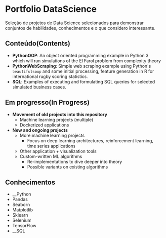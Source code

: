 # Portfolio DataScience
Seleção de projetos de Data Science selecionados para demonstrar conjuntos de habilidades, conhecimentos e o que considero interessante.

## Conteúdo(Contents)
* __PythonOOP__: An object oriented programming example in Python 3 which will run simulations of the El Farol problem from complexity theory
* __PythonWebScraping__: Simple web scraping example using Python's `beautifulsoup` and some initial processing, feature generation in R for international rugby scoring statistics.
* __SQL__: Examples of executing and formulating SQL queries for selected simulated business cases.

## Em progresso(In Progress)
* __Movement of old projects into this repository__
  * Machine learning projects (multiple)
  * Dockerized applications
* __New and ongoing projects__
  * More machine learning projects
    * Focus on deep learning architectures, reinforcement learning, time series applications
  * Other application + visualization tools
  * Custom-written ML algorithms
    * Re-implementations to dive deeper into theory
    * Possible variants on existing algorithms
 ## Conhecimentos
 * __Python
  * Pandas
  * Seaborn
  * Matplotlib
  * Sklearn
  * Selenium
  * TensorFlow
 * __SQL

